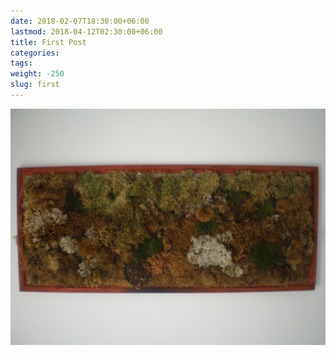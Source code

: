 ```yaml
---
date: 2018-02-07T18:30:00+06:00
lastmod: 2018-04-12T02:30:00+06:00
title: First Post
categories:
tags:
weight: -250
slug: first
---
```

![moss](/static/moss.jpg)
